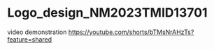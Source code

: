 # Logo_design_NM2023TMID13701
video demonstration https://youtube.com/shorts/bTMsNrAHzTs?feature=shared
